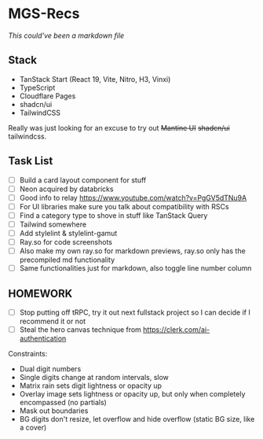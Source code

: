 # MGS-Recs

_This could've been a markdown file_

## Stack

- TanStack Start (React 19, Vite, Nitro, H3, Vinxi)
- TypeScript
- Cloudflare Pages
- shadcn/ui
- TailwindCSS

Really was just looking for an excuse to try out ~~Mantine UI~~ ~~shadcn/ui~~ tailwindcss.

## Task List

- [ ] Build a card layout component for stuff
- [ ] Neon acquired by databricks
- [ ] Good info to relay https://www.youtube.com/watch?v=PgGV5dTNu9A
- [ ] For UI libraries make sure you talk about compatibility with RSCs
- [ ] Find a category type to shove in stuff like TanStack Query
- [ ] Tailwind somewhere
- [ ] Add stylelint & stylelint-gamut
- [ ] Ray.so for code screenshots
- [ ] Also make my own ray.so for markdown previews, ray.so only has the precompiled md functionality
- [ ] Same functionalities just for markdown, also toggle line number column

## HOMEWORK

- [ ] Stop putting off tRPC, try it out next fullstack project so I can decide if I recommend it or not
- [ ] Steal the hero canvas technique from https://clerk.com/ai-authentication

<!-- -webkit-mask: radial-gradient(50% 50% at 50% 50%, #000 23.06%, transparent);
mask: radial-gradient(50% 50% at 50% 50%, #000 23.06%, transparent); -->

Constraints:

- Dual digit numbers
- Single digits change at random intervals, slow
- Matrix rain sets digit lightness or opacity up
- Overlay image sets lightness or opacity up, but only when completely encompassed (no partials)
- Mask out boundaries
- BG digits don't resize, let overflow and hide overflow (static BG size, like a cover)

